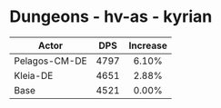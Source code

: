 # Dungeons - hv-as - kyrian
| Actor | DPS | Increase |
|---|:---:|:---:|
|Pelagos-CM-DE|4797|6.10%|
|Kleia-DE|4651|2.88%|
|Base|4521|0.00%|
